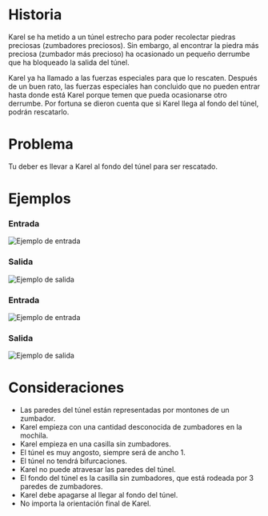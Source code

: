 # Historia

Karel se ha metido a un túnel estrecho para poder recolectar piedras preciosas (zumbadores preciosos). Sin embargo, al encontrar la piedra más preciosa (zumbador más precioso) ha ocasionado un pequeño derrumbe que ha bloqueado la salida del túnel.

Karel ya ha llamado a las fuerzas especiales para que lo rescaten. Después de un buen rato, las fuerzas especiales han concluido que no pueden entrar hasta donde está Karel porque temen que pueda ocasionarse otro derrumbe. Por fortuna se dieron cuenta que si Karel llega al fondo del túnel, podrán rescatarlo.

# Problema

Tu deber es llevar a Karel al fondo del túnel para ser rescatado.

# Ejemplos

### Entrada

![Ejemplo de entrada](tunel-entrada.png)

### Salida

![Ejemplo de salida](tunel-salida.png)

### Entrada

![Ejemplo de entrada](tunel-entrada2.png)

### Salida

![Ejemplo de salida](tunel-salida2.png)

# Consideraciones

* Las paredes del túnel están representadas por montones de un zumbador.
* Karel empieza con una cantidad desconocida de zumbadores en la mochila.
* Karel empieza en una casilla sin zumbadores.
* El túnel es muy angosto, siempre será de ancho 1.
* El túnel no tendrá bifurcaciones.
* Karel no puede atravesar las paredes del túnel.
* El fondo del túnel es la casilla sin zumbadores, que está rodeada por 3 paredes de zumbadores.
* Karel debe apagarse al llegar al fondo del túnel.
* No importa la orientación final de Karel.
